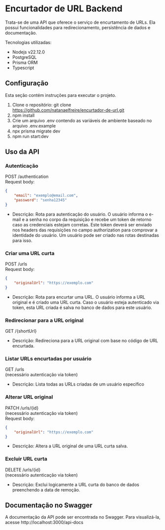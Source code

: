 # Encurtador de URL Backend

Trata-se de uma API que oferece o serviço de encurtamento de URLs. Ela possui funcionalidades para redirecionamento, persistência de dados e documentação.

Tecnologias utilizadas:
- Nodejs v22.12.0
- PostgreSQL
- Prisma ORM
- Typescript

## Configuração

Esta seção contém instruções para executar o projeto.

1. Clone o repositório: git clone https://github.com/natanaelfreire/encurtador-de-url.git
2. npm install
3. Crie um arquivo .env contendo as variáveis de ambiente baseado no arquivo .env.example
4. npx prisma migrate dev
5. npm run start:dev

## Uso da API

### Autenticação
POST /authentication <br/>
Request body:
```json
{
    "email": "exemplo@email.com",
    "password": "senha12345"
}
```

- Descrição: Rota para autenticação do usuário. O usuário informa o e-mail e a senha no corpo da requisição e recebe um token de retorno caso as credenciais estejam corretas. Este token deverá ser enviado nos headers das requisições no campo authorization para comprovar a identidade do usuário. Um usuário pode ser criado nas rotas destinadas para isso.

### Criar uma URL curta
POST /urls <br/>
Request body: 
```json
{
    "originalUrl": "https://exemplo.com"
}
```

- Descrição: Rota para encurtar uma URL. O usuário informa a URL original e é criado uma URL curta. Caso o usuário esteja autenticado via token, esta URL criada é salva no banco de dados para este usuário.

### Redirecionar para a URL original
GET /{shortUrl}

- Descrição: Redireciona para a URL original com base no código de URL encurtada.

### Listar URLs encurtadas por usuário
GET /urls <br/>
(necessário autenticação via token)

- Descrição: Lista todas as URLs criadas de um usuário específico

### Alterar URL original 
PATCH /urls/{id} <br/>
(necessário autenticação via token) <br/>
Request body: 
```json
{
    "originalUrl": "https://exemplo.com"
}
```

- Descrição: Altera a URL original de uma URL curta salva.

### Excluir URL curta 
DELETE /urls/{id} <br/>
(necessário autenticação via token) <br/>

- Descrição: Exclui logicamente a URL curta do banco de dados preenchendo a data de remoção.

## Documentação no Swagger

A documentação da API pode ser encontrada no Swagger. Para visualizá-la, acesse http://localhost:3000/api-docs

